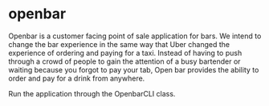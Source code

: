 # openbar

Openbar is a customer facing point of sale application for bars. We intend to change the bar experience in the same way that Uber changed the experience of ordering and paying for a taxi. Instead of having to push through a crowd of people to gain the attention of a busy bartender or waiting because you forgot to pay your tab, Open bar provides the ability to order and pay for a drink from anywhere. 

Run the application through the OpenbarCLI class.